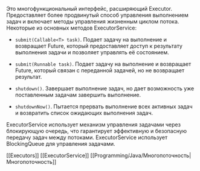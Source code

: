 Это многофункциональный интерфейс, расширяющий Executor. Предоставляет более продвинутый способ управления выполнением задач и включает методы управления жизненным циклом потока. Некоторые из основных методов ExecutorService:

- `submit(Callable<T> task)`. Подает задачу на выполнение и возвращает Future, который предоставляет доступ к результату выполнения задачи и позволяет управлять её состоянием.
    
- `submit(Runnable task)`. Подает задачу на выполнение и возвращает Future, который связан с переданной задачей, но не возвращает результат.
    
- `shutdown()`. Завершает выполнение задач, но дает возможность уже поставленным задачам завершить выполнение.
    
- `shutdownNow()`. Пытается прервать выполнение всех активных задач и возвратить список ожидающих выполнения задач.

ExecutorService использует механизм управления задачами через блокирующую очередь, что гарантирует эффективную и безопасную передачу задач между потоками. ExecutorService использует BlockingQueue для управления задачами.

[[Executors]] [[ExecutorService]] [[Programming/Java/Многопоточность|Многопоточность]] 
